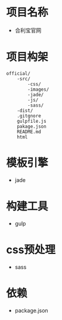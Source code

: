 # 项目名称

- 合利宝官网

# 项目构架

	official/
		-src/
			-css/
			-images/
			-jade/
			-js/
			-sass/
		-dist/
		.gitgnore
		gulpfile.js
		pakage.json
		README.md
		html

# 模板引擎

- jade

# 构建工具

- gulp

# css预处理

- sass

# 依赖

- package.json